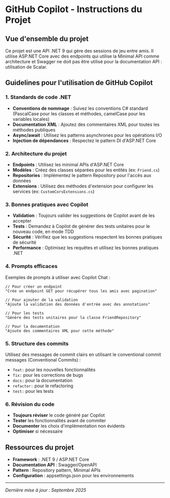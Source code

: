 # GitHub Copilot - Instructions du Projet

## Vue d'ensemble du projet

Ce projet est une API .NET 9 qui gère des sessions de jeu entre amis. Il utilise ASP.NET Core avec des endpoints qui utilise la Minimal API comme architecture et Swagger ne doit pas être utilisé pour la documentation API : utilisation de Scalar.

## Guidelines pour l'utilisation de GitHub Copilot

### 1. Standards de code .NET

- **Conventions de nommage** : Suivez les conventions C# standard (PascalCase pour les classes et méthodes, camelCase pour les variables locales)
- **Documentation XML** : Ajoutez des commentaires XML pour toutes les méthodes publiques
- **Async/await** : Utilisez les patterns asynchrones pour les opérations I/O
- **Injection de dépendances** : Respectez le pattern DI d'ASP.NET Core

### 2. Architecture du projet

- **Endpoints** : Utilisez les minimal APIs d'ASP.NET Core
- **Modèles** : Créez des classes séparées pour les entités (ex: `Friend.cs`)
- **Repositories** : Implémentez le pattern Repository pour l'accès aux données
- **Extensions** : Utilisez des méthodes d'extension pour configurer les services (ex: `CustomCorsExtensions.cs`)

### 3. Bonnes pratiques avec Copilot

- **Validation** : Toujours valider les suggestions de Copilot avant de les accepter
- **Tests** : Demandez à Copilot de générer des tests unitaires pour le nouveau code, en mode TDD
- **Sécurité** : Vérifiez que les suggestions respectent les bonnes pratiques de sécurité
- **Performance** : Optimisez les requêtes et utilisez les bonnes pratiques .NET

### 4. Prompts efficaces

Exemples de prompts à utiliser avec Copilot Chat :

```
// Pour créer un endpoint
"Crée un endpoint GET pour récupérer tous les amis avec pagination"

// Pour ajouter de la validation
"Ajoute la validation des données d'entrée avec des annotations"

// Pour les tests
"Génère des tests unitaires pour la classe FriendRepository"

// Pour la documentation
"Ajoute des commentaires XML pour cette méthode"
```

### 5. Structure des commits

Utilisez des messages de commit clairs en utilisant le conventional commit messages (Conventional Commits) :
- `feat:` pour les nouvelles fonctionnalités
- `fix:` pour les corrections de bugs
- `docs:` pour la documentation
- `refactor:` pour le refactoring
- `test:` pour les tests

### 6. Révision du code

- **Toujours réviser** le code généré par Copilot
- **Tester** les fonctionnalités avant de commiter
- **Documenter** les choix d'implémentation non évidents
- **Optimiser** si nécessaire

## Ressources du projet

- **Framework** : .NET 9 / ASP.NET Core
- **Documentation API** : Swagger/OpenAPI
- **Pattern** : Repository pattern, Minimal APIs
- **Configuration** : appsettings.json pour les environnements

---

*Dernière mise à jour : Septembre 2025*
